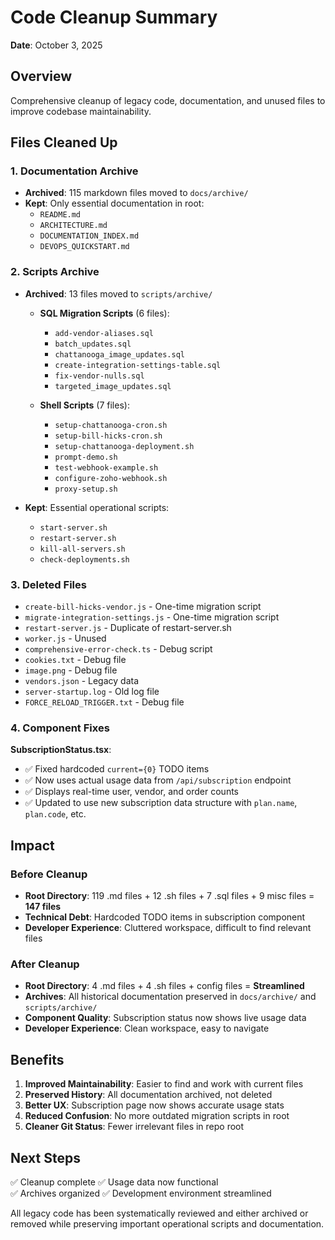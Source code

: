 # Code Cleanup Summary

**Date**: October 3, 2025

## Overview
Comprehensive cleanup of legacy code, documentation, and unused files to improve codebase maintainability.

## Files Cleaned Up

### 1. Documentation Archive
- **Archived**: 115 markdown files moved to `docs/archive/`
- **Kept**: Only essential documentation in root:
  - `README.md`
  - `ARCHITECTURE.md`
  - `DOCUMENTATION_INDEX.md`
  - `DEVOPS_QUICKSTART.md`

### 2. Scripts Archive
- **Archived**: 13 files moved to `scripts/archive/`
  - **SQL Migration Scripts** (6 files):
    - `add-vendor-aliases.sql`
    - `batch_updates.sql`
    - `chattanooga_image_updates.sql`
    - `create-integration-settings-table.sql`
    - `fix-vendor-nulls.sql`
    - `targeted_image_updates.sql`
  
  - **Shell Scripts** (7 files):
    - `setup-chattanooga-cron.sh`
    - `setup-bill-hicks-cron.sh`
    - `setup-chattanooga-deployment.sh`
    - `prompt-demo.sh`
    - `test-webhook-example.sh`
    - `configure-zoho-webhook.sh`
    - `proxy-setup.sh`

- **Kept**: Essential operational scripts:
  - `start-server.sh`
  - `restart-server.sh`
  - `kill-all-servers.sh`
  - `check-deployments.sh`

### 3. Deleted Files
- `create-bill-hicks-vendor.js` - One-time migration script
- `migrate-integration-settings.js` - One-time migration script
- `restart-server.js` - Duplicate of restart-server.sh
- `worker.js` - Unused
- `comprehensive-error-check.ts` - Debug script
- `cookies.txt` - Debug file
- `image.png` - Debug file
- `vendors.json` - Legacy data
- `server-startup.log` - Old log file
- `FORCE_RELOAD_TRIGGER.txt` - Debug file

### 4. Component Fixes
**SubscriptionStatus.tsx**:
- ✅ Fixed hardcoded `current={0}` TODO items
- ✅ Now uses actual usage data from `/api/subscription` endpoint
- ✅ Displays real-time user, vendor, and order counts
- ✅ Updated to use new subscription data structure with `plan.name`, `plan.code`, etc.

## Impact

### Before Cleanup
- **Root Directory**: 119 .md files + 12 .sh files + 7 .sql files + 9 misc files = **147 files**
- **Technical Debt**: Hardcoded TODO items in subscription component
- **Developer Experience**: Cluttered workspace, difficult to find relevant files

### After Cleanup
- **Root Directory**: 4 .md files + 4 .sh files + config files = **Streamlined**
- **Archives**: All historical documentation preserved in `docs/archive/` and `scripts/archive/`
- **Component Quality**: Subscription status now shows live usage data
- **Developer Experience**: Clean workspace, easy to navigate

## Benefits

1. **Improved Maintainability**: Easier to find and work with current files
2. **Preserved History**: All documentation archived, not deleted
3. **Better UX**: Subscription page now shows accurate usage stats
4. **Reduced Confusion**: No more outdated migration scripts in root
5. **Cleaner Git Status**: Fewer irrelevant files in repo root

## Next Steps

✅ Cleanup complete
✅ Usage data now functional  
✅ Archives organized
✅ Development environment streamlined

All legacy code has been systematically reviewed and either archived or removed while preserving important operational scripts and documentation.

